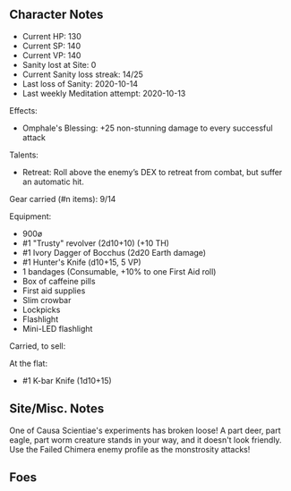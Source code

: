 Character Notes
---------------
- Current HP: 130
- Current SP: 140
- Current VP: 140
- Sanity lost at Site: 0
- Current Sanity loss streak: 14/25
- Last loss of Sanity: 2020-10-14
- Last weekly Meditation attempt: 2020-10-13

Effects:
- Omphale's Blessing: +25 non-stunning damage to every successful attack

Talents:
- Retreat: Roll above the enemy’s DEX to retreat from combat, but suffer an automatic hit.

Gear carried (#n items): 9/14

Equipment:
- 900ø
- #1 "Trusty" revolver (2d10+10) (+10 TH)
- #1 Ivory Dagger of Bocchus (2d20 Earth damage)
- #1 Hunter's Knife (d10+15, 5 VP)
- 1 bandages (Consumable, +10% to one First Aid roll)
- Box of caffeine pills
- First aid supplies
- Slim crowbar
- Lockpicks
- Flashlight
- Mini-LED flashlight

Carried, to sell:

At the flat:
- #1 K-bar Knife (1d10+15)

Site/Misc. Notes
----------------
One of Causa Scientiae's experiments has broken loose!
A part deer, part eagle, part worm creature stands in
your way, and it doesn't look friendly.
Use the Failed Chimera enemy profile as the
monstrosity attacks!

Foes
----

